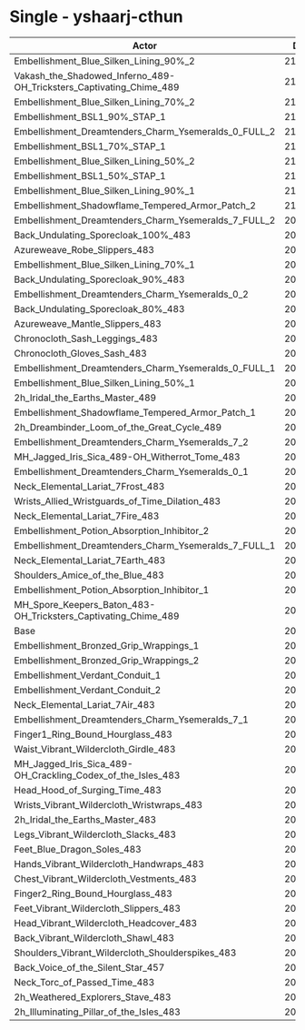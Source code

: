 # Single - yshaarj-cthun
| Actor | DPS | Increase |
|---|:---:|:---:|
|Embellishment_Blue_Silken_Lining_90%_2|215093|4.53%|
|Vakash_the_Shadowed_Inferno_489-OH_Tricksters_Captivating_Chime_489|213802|3.90%|
|Embellishment_Blue_Silken_Lining_70%_2|213155|3.59%|
|Embellishment_BSL1_90%_STAP_1|212772|3.40%|
|Embellishment_Dreamtenders_Charm_Ysemeralds_0_FULL_2|211819|2.94%|
|Embellishment_BSL1_70%_STAP_1|211678|2.87%|
|Embellishment_Blue_Silken_Lining_50%_2|210863|2.47%|
|Embellishment_BSL1_50%_STAP_1|210664|2.38%|
|Embellishment_Blue_Silken_Lining_90%_1|210427|2.26%|
|Embellishment_Shadowflame_Tempered_Armor_Patch_2|210348|2.22%|
|Embellishment_Dreamtenders_Charm_Ysemeralds_7_FULL_2|209997|2.05%|
|Back_Undulating_Sporecloak_100%_483|209724|1.92%|
|Azureweave_Robe_Slippers_483|209546|1.83%|
|Embellishment_Blue_Silken_Lining_70%_1|209391|1.76%|
|Back_Undulating_Sporecloak_90%_483|209274|1.70%|
|Embellishment_Dreamtenders_Charm_Ysemeralds_0_2|208956|1.55%|
|Back_Undulating_Sporecloak_80%_483|208896|1.52%|
|Azureweave_Mantle_Slippers_483|208853|1.50%|
|Chronocloth_Sash_Leggings_483|208703|1.42%|
|Chronocloth_Gloves_Sash_483|208594|1.37%|
|Embellishment_Dreamtenders_Charm_Ysemeralds_0_FULL_1|208464|1.31%|
|Embellishment_Blue_Silken_Lining_50%_1|208328|1.24%|
|2h_Iridal_the_Earths_Master_489|208181|1.17%|
|Embellishment_Shadowflame_Tempered_Armor_Patch_1|208042|1.10%|
|2h_Dreambinder_Loom_of_the_Great_Cycle_489|207597|0.89%|
|Embellishment_Dreamtenders_Charm_Ysemeralds_7_2|207571|0.87%|
|MH_Jagged_Iris_Sica_489-OH_Witherrot_Tome_483|207310|0.75%|
|Embellishment_Dreamtenders_Charm_Ysemeralds_0_1|207149|0.67%|
|Neck_Elemental_Lariat_7Frost_483|206870|0.53%|
|Wrists_Allied_Wristguards_of_Time_Dilation_483|206801|0.50%|
|Neck_Elemental_Lariat_7Fire_483|206801|0.50%|
|Embellishment_Potion_Absorption_Inhibitor_2|206595|0.40%|
|Embellishment_Dreamtenders_Charm_Ysemeralds_7_FULL_1|206457|0.33%|
|Neck_Elemental_Lariat_7Earth_483|206441|0.32%|
|Shoulders_Amice_of_the_Blue_483|206289|0.25%|
|Embellishment_Potion_Absorption_Inhibitor_1|206078|0.15%|
|MH_Spore_Keepers_Baton_483-OH_Tricksters_Captivating_Chime_489|206035|0.13%|
|Base|205774|0.00%|
|Embellishment_Bronzed_Grip_Wrappings_1|205701|-0.04%|
|Embellishment_Bronzed_Grip_Wrappings_2|205640|-0.06%|
|Embellishment_Verdant_Conduit_1|205637|-0.07%|
|Embellishment_Verdant_Conduit_2|205634|-0.07%|
|Neck_Elemental_Lariat_7Air_483|205536|-0.12%|
|Embellishment_Dreamtenders_Charm_Ysemeralds_7_1|205403|-0.18%|
|Finger1_Ring_Bound_Hourglass_483|205268|-0.25%|
|Waist_Vibrant_Wildercloth_Girdle_483|205066|-0.34%|
|MH_Jagged_Iris_Sica_489-OH_Crackling_Codex_of_the_Isles_483|204928|-0.41%|
|Head_Hood_of_Surging_Time_483|204910|-0.42%|
|Wrists_Vibrant_Wildercloth_Wristwraps_483|204882|-0.43%|
|2h_Iridal_the_Earths_Master_483|204864|-0.44%|
|Legs_Vibrant_Wildercloth_Slacks_483|204832|-0.46%|
|Feet_Blue_Dragon_Soles_483|204807|-0.47%|
|Hands_Vibrant_Wildercloth_Handwraps_483|204623|-0.56%|
|Chest_Vibrant_Wildercloth_Vestments_483|204565|-0.59%|
|Finger2_Ring_Bound_Hourglass_483|204461|-0.64%|
|Feet_Vibrant_Wildercloth_Slippers_483|204265|-0.73%|
|Head_Vibrant_Wildercloth_Headcover_483|204255|-0.74%|
|Back_Vibrant_Wildercloth_Shawl_483|204253|-0.74%|
|Shoulders_Vibrant_Wildercloth_Shoulderspikes_483|204175|-0.78%|
|Back_Voice_of_the_Silent_Star_457|204163|-0.78%|
|Neck_Torc_of_Passed_Time_483|203926|-0.90%|
|2h_Weathered_Explorers_Stave_483|203792|-0.96%|
|2h_Illuminating_Pillar_of_the_Isles_483|202796|-1.45%|

